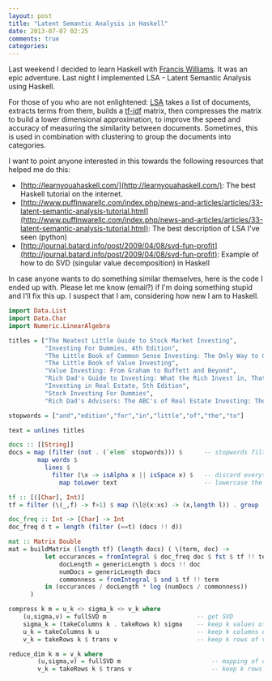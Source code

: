 ```yaml
---
layout: post
title: "Latent Semantic Analysis in Haskell"
date: 2013-07-07 02:25
comments: true
categories: 
---
```



Last weekend I decided to learn Haskell with [Francis Williams](http://fwilliams.org/). It was an epic adventure. Last night I implemented LSA - Latent Semantic Analysis using Haskell.

For those of you who are not enlightened: [LSA](http://en.wikipedia.org/wiki/Latent_semantic_analysis) takes a list of documents, extracts terms from them, builds a [tf-idf](http://en.wikipedia.org/wiki/Tfidf) matrix, then compresses the matrix to build a lower dimensional approximation, to improve the speed and accuracy of measuring the similarity between documents. Sometimes, this is used in combination with clustering to group the documents into categories.

I want to point anyone interested in this towards the following resources that helped me do this:

- [http://learnyouahaskell.com/](http://learnyouahaskell.com/): The best Haskell tutorial on the internet.
- [http://www.puffinwarellc.com/index.php/news-and-articles/articles/33-latent-semantic-analysis-tutorial.html](http://www.puffinwarellc.com/index.php/news-and-articles/articles/33-latent-semantic-analysis-tutorial.html): The best description of LSA I've seen (python)
- [http://journal.batard.info/post/2009/04/08/svd-fun-profit](http://journal.batard.info/post/2009/04/08/svd-fun-profit): Example of how to do SVD (singular value decomposition) in Haskell

In case anyone wants to do something similar themselves, here is the code I ended up with. Please let me know (email?) if I'm doing something stupid and I'll fix this up. I suspect that I am, considering how new I am to Haskell.

``` haskell
import Data.List
import Data.Char
import Numeric.LinearAlgebra

titles = ["The Neatest Little Guide to Stock Market Investing",
          "Investing For Dummies, 4th Edition",
          "The Little Book of Common Sense Investing: The Only Way to Guarantee Your Fair Share of Stock Market Returns",
          "The Little Book of Value Investing",
          "Value Investing: From Graham to Buffett and Beyond",
          "Rich Dad's Guide to Investing: What the Rich Invest in, That the Poor and the Middle Class Do Not!",
          "Investing in Real Estate, 5th Edition",
          "Stock Investing For Dummies",
          "Rich Dad's Advisors: The ABC's of Real Estate Investing: The Secrets of Finding Hidden Profits Most Investors Miss" ]

stopwords = ["and","edition","for","in","little","of","the","to"]

text = unlines titles

docs :: [[String]]
docs = map (filter (not . (`elem` stopwords))) $      -- stopwords filter
        map words $
          lines $
            filter (\x -> isAlpha x || isSpace x) $   -- discard everything except alpha and space characters
              map toLower text                        -- lowercase the input

tf :: [([Char], Int)]
tf = filter (\(_,f) -> f>1) $ map (\l@(x:xs) -> (x,length l)) . group . sort $ concat docs -- remove words that appear only once

doc_freq :: Int -> [Char] -> Int
doc_freq d t = length (filter (==t) (docs !! d))

mat :: Matrix Double
mat = buildMatrix (length tf) (length docs) ( \(term, doc) ->
          let occurances = fromIntegral $ doc_freq doc $ fst $ tf !! term -- occurance count
              docLength = genericLength $ docs !! doc                     -- words per doc
              numDocs = genericLength docs                                -- number of docs
              commonness = fromIntegral $ snd $ tf !! term                -- number of docs this word occurs in
          in (occurances / docLength * log (numDocs / commonness))
      )

compress k m = u_k <> sigma_k <> v_k where
    (u,sigma,v) = fullSVD m                         -- get SVD
    sigma_k = (takeColumns k . takeRows k) sigma    -- keep k values of Σ
    u_k = takeColumns k u                           -- keep k columns of U
    v_k = takeRows k $ trans v                      -- keep k rows of v

reduce_dim k m = v_k where
        (u,sigma,v) = fullSVD m                         -- mapping of documents to concept space
        v_k = takeRows k $ trans v                      -- keep k rows of v
```